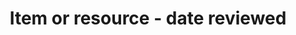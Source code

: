 ---
title: 'Item or resource - date reviewed'
field: 'is.dateReviewed'
slug: 'resource-status-date-reviewed'
description: 'Date the resource was, is, will be reviewed'
comment: 'yyyy-mm-dd'
required: False
policy: 'Date. Repeat values.'
---
